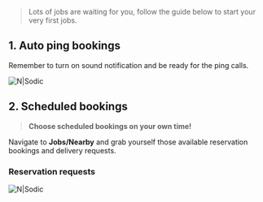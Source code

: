 > Lots of jobs are waiting for you, follow the guide below to start your very first jobs.

## 1. Auto ping bookings

Remember to turn on sound notification and be ready for the ping calls.

![N|Sodic](https://static-qup.s3-us-west-1.amazonaws.com/gif/driver-book-now.PNG)

## 2. Scheduled bookings

> **Choose scheduled bookings on your own time!**

Navigate to **Jobs/Nearby** and grab yourself those available reservation bookings and delivery requests.

### Reservation requests

![N|Sodic](https://static-qup.s3-us-west-1.amazonaws.com/gif/driver-book-later.PNG)